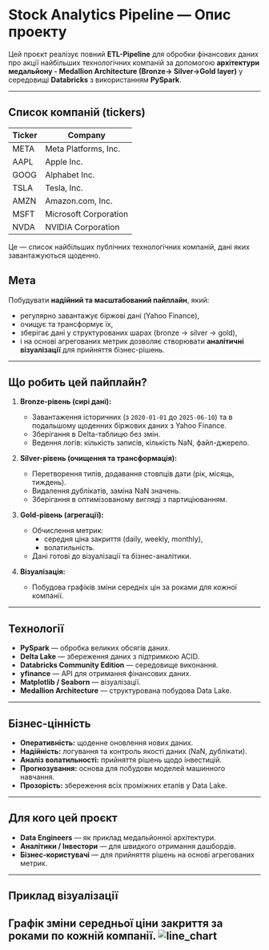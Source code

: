 # Stock Analytics Pipeline — Опис проекту

Цей проєкт реалізує повний **ETL-Pipeline** для обробки фінансових даних про акції найбільших технологічних компаній за допомогою **архітектури медальйону - Medallion Architecture (Bronze-> Silver->Gold layer)** у середовищі **Databricks** з використанням **PySpark**.

---

## Список компаній (tickers)


| Ticker | Company                  |
|--------|--------------------------|
| META   | Meta Platforms, Inc.     |
| AAPL   | Apple Inc.               |
| GOOG   | Alphabet Inc.            |
| TSLA   | Tesla, Inc.              |
| AMZN   | Amazon.com, Inc.         |
| MSFT   | Microsoft Corporation    |
| NVDA   | NVIDIA Corporation       |



Це — список найбільших публічних технологічних компаній, дані яких завантажуються щоденно.

## Мета

Побудувати **надійний та масштабований пайплайн**, який:
- регулярно завантажує біржові дані (Yahoo Finance),
- очищує та трансформує їх,
- зберігає дані у структурованих шарах (bronze → silver → gold),
- і на основі агрегованих метрик дозволяє створювати **аналітичні візуалізації** для прийняття бізнес-рішень.

---

## Що робить цей пайплайн?

1. **Bronze-рівень (сирі дані):**
   - Завантаження історичних (з `2020-01-01` до `2025-06-10`) та в подальшому щоденних біржових даних з Yahoo Finance.
   - Зберігання в Delta-таблицю без змін.
   - Ведення логів: кількість записів, кількість NaN, файл-джерело.

2. **Silver-рівень (очищення та трансформація):**
   - Перетворення типів, додавання стовпців дати (рік, місяць, тиждень).
   - Видалення дублікатів, заміна NaN значень.
   - Зберігання в оптимізованому вигляді з партиціюванням.

3. **Gold-рівень (агрегації):**
   - Обчислення метрик:
     - середня ціна закриття (daily, weekly, monthly),
     - волатильність.
   - Дані готові до візуалізації та бізнес-аналітики.

4. **Візуалізація:**
   - Побудова графіків зміни середніх цін за роками для кожної компанії.

---

## Технології

- **PySpark** — обробка великих обсягів даних.
- **Delta Lake** — збереження даних з підтримкою ACID.
- **Databricks Community Edition** — середовище виконання.
- **yfinance** — API для отримання фінансових даних.
- **Matplotlib / Seaborn** — візуалізації.
- **Medallion Architecture** — структурована побудова Data Lake.

---

## Бізнес-цінність

- **Оперативність:** щоденне оновлення нових даних.
- **Надійність:** логування та контроль якості даних (NaN, дублікати).
- **Аналіз волатильності:** прийняття рішень щодо інвестицій.
- **Прогнозування:** основа для побудови моделей машинного навчання.
- **Прозорість:** збереження всіх проміжних етапів у Data Lake.

---

## Для кого цей проєкт

- **Data Engineers** — як приклад медальйонної архітектури.
- **Аналітики / Інвестори** — для швидкого отримання дашбордів.
- **Бізнес-користувачі** — для прийняття рішень на основі агрегованих метрик.

---

## Приклад візуалізації

Графік зміни середньої ціни закриття за роками по кожній компанії.
![line_chart](https://github.com/oksanaSuriak/Yahoo-finance-data-pipelines/blob/main/results/line_chart.png)
---
